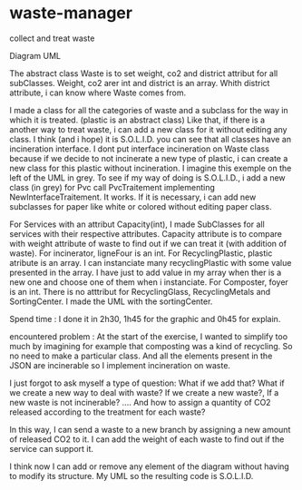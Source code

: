 # waste-manager
collect and treat waste

Diagram UML 

The abstract class Waste is to set weight, co2 and district attribut for all subClasses.
Weight, co2 arer int and district is an array. Whith district attribute, i can know where Waste comes from.

I made a class for all the categories of waste and a subclass for the way in which it is treated. (plastic is an abstract class)
Like that, if there is a another way to treat waste, i can add a new class for it without editing any class.
I think (and i hope) it is S.O.L.I.D.
you can see that all classes have an incineration interface. 
I dont put interface incineration on Waste class because if we decide to not incinerate a new type of plastic, i can create a new class for this plastic without incineration.
I imagine this exemple on the left of the UML in grey.
To see if my way of doing is S.O.L.I.D., i add a new class (in grey) for Pvc call PvcTraitement implementing NewInterfaceTraitement.
It works.
If it is necessary, i can add new subclasses for paper like white or colored without editing paper class. 

For Services with an attribut Capacity(int), I made SubClasses for all services with their respective attributes. 
Capacity attribute is to compare with weight attribute of waste to find out if we can treat it (with addition of waste).
For incinerator, ligneFour is an int. 
For RecyclingPlastic, plastic atribute is an array. I can instanciate many recyclingPlastic with some value presented in the array. 
I have just to add value in my array when ther is a new one and choose one of them when i instanciate.
For Composter, foyer is an int.
There is no atttribut for RecyclingGlass, RecyclingMetals and SortingCenter.
I made the UML with the sortingCenter.

Spend time :
I done it in 2h30, 1h45 for the graphic and 0h45 for explain.

encountered problem :
At the start of the exercise, I wanted to simplify too much by imagining for example that composting was a kind of recycling.
So no need to make a particular class. And all the elements present in the JSON are incinerable so I implement incineration on waste.

I just forgot to ask myself a type of question: What if we add that? What if we create a new way to deal with waste? If we create a new waste?, If a new waste is not incinerable? ....
And how to assign a quantity of CO2 released according to the treatment for each waste?

In this way, I can send a waste to a new branch by assigning a new amount of released CO2 to it. I can add the weight of each waste to find out if the service can support it.

I think now I can add or remove any element of the diagram without having to modify its structure.
My UML so the resulting code is S.O.L.I.D.




